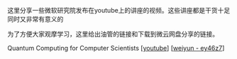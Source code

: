 
这里分享一些微软研究院发布在youtube上的讲座的视频。这些讲座都是干货十足同时又非常有意义的

为了方便大家观摩学习，这里给出油管的链接和下载到微云网盘分享的链接。

Quantum Computing for Computer Scientists [[youtube](https://www.youtube.com/watch?v=F_Riqjdh2oM&t=30s)] [[weiyun - ey46z7](https://share.weiyun.com/58SlZk2)]
